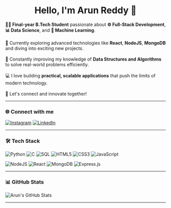 <h1 align="center">Hello, I'm Arun Reddy 👋</h1>

<p align="left">
  
  <b>👨‍🎓 Final-year B.Tech Student</b> passionate about <b>⚙ Full-Stack Development</b>, <b>📊 Data Science</b>, and <b>🤖 Machine Learning</b>.<br><br>
  🔭 Currently exploring advanced technologies like **React**, **NodeJS**, **MongoDB** and diving into exciting new projects.<br><br>
  🌱 Constantly improving my knowledge of **Data Structures and Algorithms** to solve real-world problems efficiently.<br><br>
  💻 I love building <b>practical, scalable applications</b> that push the limits of modern technology.<br><br>
  🚀 Let's connect and innovate together!
</p>

---

### 🌐 Connect with me

[![Instagram](https://img.shields.io/badge/Instagram-%23E4405F.svg?style=for-the-badge&logo=instagram&logoColor=white)](https://www.instagram.com/almost_arun/)
[![LinkedIn](https://img.shields.io/badge/LinkedIn-%230077B5.svg?style=for-the-badge&logo=linkedin&logoColor=white)](https://www.linkedin.com/in/arun-kantipudi-24a53a24b/)

---

### 🛠 Tech Stack

![Python](https://img.shields.io/badge/python-%233776AB.svg?style=for-the-badge&logo=python&logoColor=white)
![C](https://img.shields.io/badge/c-%2300599C.svg?style=for-the-badge&logo=c&logoColor=white)
![SQL](https://img.shields.io/badge/sql-%2300f.svg?style=for-the-badge&logo=sql&logoColor=white)
![HTML5](https://img.shields.io/badge/html5-%23E34F26.svg?style=for-the-badge&logo=html5&logoColor=white)
![CSS3](https://img.shields.io/badge/css3-%231572B6.svg?style=for-the-badge&logo=css3&logoColor=white)
![JavaScript](https://img.shields.io/badge/javascript-%23323330.svg?style=for-the-badge&logo=javascript&logoColor=%23F7DF1E)

![NodeJS](https://img.shields.io/badge/node.js-6DA55F?style=for-the-badge&logo=node.js&logoColor=white)
![React](https://img.shields.io/badge/react-%2320232a.svg?style=for-the-badge&logo=react&logoColor=%2361DAFB)
![MongoDB](https://img.shields.io/badge/mongodb-%2347A248.svg?style=for-the-badge&logo=mongodb&logoColor=white)
![Express.js](https://img.shields.io/badge/express.js-%23404d59.svg?style=for-the-badge&logo=express&logoColor=%2361DAFB)

---

### 📊 GitHub Stats

![Arun's GitHub Stats](https://github-readme-stats.vercel.app/api?username=your-username&show_icons=true&theme=radical)

---

